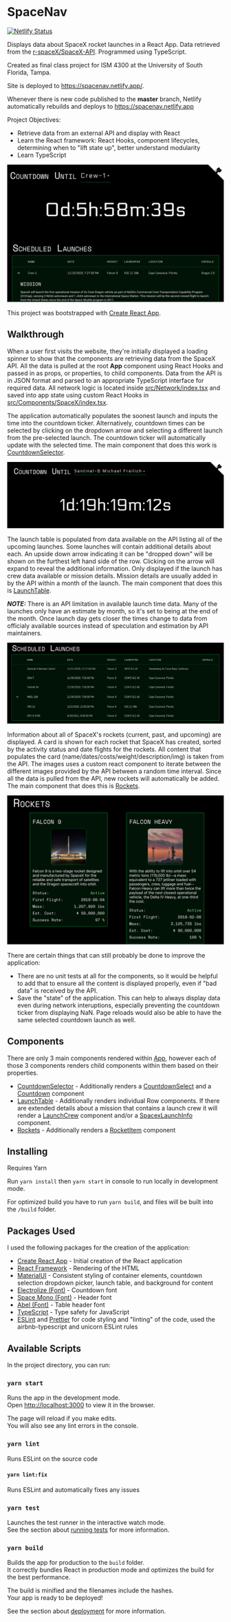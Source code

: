 # SpaceNav

[![Netlify Status](https://api.netlify.com/api/v1/badges/0040183c-5ca5-4fc0-bc07-7f66f0dd7815/deploy-status)](https://app.netlify.com/sites/spacenav/deploys)

Displays data about SpaceX rocket launches in a React App. Data retrieved from the [r-spaceX/SpaceX-API](https://github.com/r-spacex/SpaceX-API). Programmed using TypeScript.

Created as final class project for ISM 4300 at the University of South Florida, Tampa.

Site is deployed to <https://spacenav.netlify.app/>.

Whenever there is new code published to the **master** branch, Netlify automatically rebuilds and deploys to <https://spacenav.netlify.app>

Project Objectives:

- Retrieve data from an external API and display with React
- Learn the React framework: React Hooks, component lifecycles, determining when to "lift state up", better understand modularity
- Learn TypeScript

![preview](./.github/preview.png)

This project was bootstrapped with [Create React App](https://github.com/facebook/create-react-app).

## Walkthrough

When a user first visits the website, they're initially displayed a loading spinner to show that the components are retrieving data from the SpaceX API. All the data is pulled at the root **App** component using React Hooks and passed in as props, or properties, to child components. Data from the API is in JSON format and parsed to an appropriate TypeScript interface for required data. All network logic is located inside [src/Network/index.tsx](./src/Network/index.tsx) and saved into app state using custom React Hooks in [src/Components/SpaceX/index.tsx](./src/Components/SpaceX/index.tsx).

The application automatically populates the soonest launch and inputs the time into the countdown ticker. Alternatively, countdown times can be selected by clicking on the dropdown arrow and selecting a different launch from the pre-selected launch. The countdown ticker will automatically update with the selected time. The main component that does this work is [CountdownSelector](./src/Components/Countdown/CountdownSelector.tsx).

![CountdownSelector Component](./.github/component-countdown.png)

The launch table is populated from data available on the API listing all of the upcoming launches. Some launches will contain additional details about each. An upside down arrow indicating it can be "dropped down" will be shown on the furthest left hand side of the row. Clicking on the arrow will expand to reveal the additional information. Only displayed if the launch has crew data available or mission details. Mission details are usually added in by the API within a month of the launch. The main component that does this is [LaunchTable](./src/Components/Upcoming/Upcoming.tsx).

**_NOTE:_** There is an API limitation in available launch time data. Many of the launches only have an estimate by month, so it's set to being at the end of the month. Once launch day gets closer the times change to data from officialy available sources instead of speculation and estimation by API maintainers.

![LaunchTable Component](./.github/component-launchtable.png)

Information about all of SpaceX's rockets (current, past, and upcoming) are displayed. A card is shown for each rocket that SpaceX has created, sorted by the activity status and date flights for the rockets. All content that populates the card (name/dates/costs/weight/description/img) is taken from the API. The images uses a custom react component to iterate between the different images provided by the API between a random time interval. Since all the data is pulled from the API, new rockets will automatically be added. The main component that does this is [Rockets](./src/Components/Rockets/Rockets.tsx).

![Rockets Component](./.github/component-rockets.png)

There are certain things that can still probably be done to improve the application:

- There are no unit tests at all for the components, so it would be helpful to add that to ensure all the content is displayed properly, even if "bad data" is received by the API.
- Save the "state" of the application. This can help to always display data even during network interuptions, especially preventing the countdown ticker from displaying NaN. Page reloads would also be able to have the same selected countdown launch as well.

## Components

There are only 3 main components rendered within [App](./src/Components/App/App.tsx), however each of those 3 components renders child components within them based on their properties.

- [CountdownSelector](./src/Components/Countdown/CountdownSelector.tsx) - Additionally renders a [CountdownSelect](./src/components/CountdownSelector.tsx) and a [Countdown](./src/Components/Countdown/Countdown.tsx) component
- [LaunchTable](./src/Components/Upcoming/Upcoming.tsx) - Additionally renders individual Row components. If there are extended details about a mission that contains a launch crew it will render a [LaunchCrew](./src/Components/LaunchCrew/LaunchCrew.tsx) component and/or a [SpacexLaunchInfo](./src/Components/SpaceX/SpacexLaunchInfo.tsx) component.
- [Rockets](./src/Components/Rockets/Rockets.tsx) - Additionally renders a [RocketItem](./src/Components/Rockets/Rockets.tsx) component

## Installing

Requires Yarn

Run `yarn install` then `yarn start` in console to run locally in development mode.

For optimized build you have to run `yarn build`, and files will be built into the `/build` folder.

## Packages Used

I used the following packages for the creation of the application:

- [Create React App](https://github.com/facebook/create-react-app) - Initial creation of the React application
- [React Framework](https://reactjs.org/) - Rendering of the HTML
- [MaterialUI](https://material-ui.com/) - Consistent styling of container elements, countdown selection dropdown picker, launch table, and background for content
- [Electrolize (Font)](https://fonts.google.com/specimen/Electrolize) - Countdown font
- [Space Mono (Font)](https://fonts.google.com/specimen/Space+Mono) - Header font
- [Abel (Font)](https://fonts.google.com/specimen/Abel) - Table header font
- [TypeScript](https://www.typescriptlang.org/) - Type safety for JavaScript
- [ESLint](https://eslint.org/) and [Prettier](https://prettier.io/) for code styling and "linting" of the code, used the airbnb-typescript and unicorn ESLint rules

## Available Scripts

In the project directory, you can run:

### `yarn start`

Runs the app in the development mode.\
Open [http://localhost:3000](http://localhost:3000) to view it in the browser.

The page will reload if you make edits.\
You will also see any lint errors in the console.

### `yarn lint`

Runs ESLint on the source code

#### `yarn lint:fix`

Runs ESLint and automatically fixes any issues

### `yarn test`

Launches the test runner in the interactive watch mode.\
See the section about [running tests](https://facebook.github.io/create-react-app/docs/running-tests) for more information.

### `yarn build`

Builds the app for production to the `build` folder.\
It correctly bundles React in production mode and optimizes the build for the best performance.

The build is minified and the filenames include the hashes.\
Your app is ready to be deployed!

See the section about [deployment](https://facebook.github.io/create-react-app/docs/deployment) for more information.
